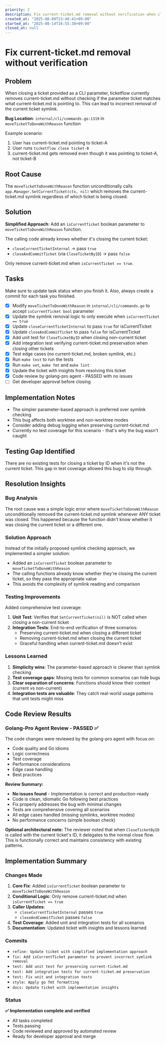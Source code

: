 ```yaml
---
priority: 2
description: Fix current-ticket.md removal without verification when closing tickets
created_at: "2025-08-09T23:48:41+09:00"
started_at: "2025-08-14T16:55:38+09:00"
closed_at: null
---
```


# Fix current-ticket.md removal without verification

## Problem
When closing a ticket provided as a CLI parameter, ticketflow currently removes current-ticket.md without checking if the parameter ticket matches what current-ticket.md is pointing to. This can lead to incorrect removal of the current ticket symlink.

**Bug Location**: `internal/cli/commands.go:1319` in `moveTicketToDoneWithReason` function

Example scenario:
1. User has current-ticket.md pointing to ticket-A
2. User runs `ticketflow close ticket-B`
3. current-ticket.md gets removed even though it was pointing to ticket-A, not ticket-B

## Root Cause
The `moveTicketToDoneWithReason` function unconditionally calls `app.Manager.SetCurrentTicket(ctx, nil)` which removes the current-ticket.md symlink regardless of which ticket is being closed.

## Solution
**Simplified Approach**: Add an `isCurrentTicket` boolean parameter to `moveTicketToDoneWithReason` function.

The calling code already knows whether it's closing the current ticket:
- `closeCurrentTicketInternal` → pass `true`
- `closeAndCommitTicket` (via `CloseTicketByID`) → pass `false`

Only remove current-ticket.md when `isCurrentTicket == true`.

## Tasks
Make sure to update task status when you finish it. Also, always create a commit for each task you finished.

- [x] Modify `moveTicketToDoneWithReason` in `internal/cli/commands.go` to accept `isCurrentTicket bool` parameter
- [x] Update the symlink removal logic to only execute when `isCurrentTicket == true`
- [x] Update `closeCurrentTicketInternal` to pass `true` for isCurrentTicket
- [x] Update `closeAndCommitTicket` to pass `false` for isCurrentTicket
- [x] Add unit test for `CloseTicketByID` when closing non-current ticket
- [x] Add integration test verifying current-ticket.md preservation when closing other tickets
- [x] Test edge cases (no current-ticket.md, broken symlink, etc.)
- [x] Run `make test` to run the tests
- [x] Run `make vet`, `make fmt` and `make lint`
- [x] Update the ticket with insights from resolving this ticket
- [x] Code review by golang-pro agent - PASSED with no issues
- [ ] Get developer approval before closing

## Implementation Notes
- The simpler parameter-based approach is preferred over symlink checking
- This bug affects both worktree and non-worktree modes
- Consider adding debug logging when preserving current-ticket.md
- Currently no test coverage for this scenario - that's why the bug wasn't caught

## Testing Gap Identified
There are no existing tests for closing a ticket by ID when it's not the current ticket. This gap in test coverage allowed this bug to slip through.

## Resolution Insights

### Bug Analysis
The root cause was a simple logic error where `moveTicketToDoneWithReason` unconditionally removed the current-ticket.md symlink whenever ANY ticket was closed. This happened because the function didn't know whether it was closing the current ticket or a different one.

### Solution Approach
Instead of the initially proposed symlink checking approach, we implemented a simpler solution:
- Added an `isCurrentTicket` boolean parameter to `moveTicketToDoneWithReason`
- The calling functions already know whether they're closing the current ticket, so they pass the appropriate value
- This avoids the complexity of symlink reading and comparison

### Testing Improvements
Added comprehensive test coverage:
1. **Unit Test**: Verifies that `SetCurrentTicket(nil)` is NOT called when closing a non-current ticket
2. **Integration Tests**: End-to-end verification of three scenarios:
   - Preserving current-ticket.md when closing a different ticket
   - Removing current-ticket.md when closing the current ticket
   - Graceful handling when current-ticket.md doesn't exist

### Lessons Learned
1. **Simplicity wins**: The parameter-based approach is cleaner than symlink checking
2. **Test coverage gaps**: Missing tests for common scenarios can hide bugs
3. **Clear separation of concerns**: Functions should know their context (current vs non-current)
4. **Integration tests are valuable**: They catch real-world usage patterns that unit tests might miss

## Code Review Results

### Golang-Pro Agent Review - PASSED ✅
The code changes were reviewed by the golang-pro agent with focus on:
- Code quality and Go idioms
- Logic correctness
- Test coverage
- Performance considerations
- Edge case handling
- Best practices

**Review Summary:**
- **No issues found** - Implementation is correct and production-ready
- Code is clean, idiomatic Go following best practices
- Fix properly addresses the bug with minimal changes
- Tests are comprehensive covering all scenarios
- All edge cases handled (missing symlinks, worktree modes)
- No performance concerns (simple boolean check)

**Optional architectural note:** The reviewer noted that when `CloseTicketByID` is called with the current ticket's ID, it delegates to the normal close flow. This is functionally correct and maintains consistency with existing patterns.

## Implementation Summary

### Changes Made
1. **Core Fix**: Added `isCurrentTicket` boolean parameter to `moveTicketToDoneWithReason`
2. **Conditional Logic**: Only remove current-ticket.md when `isCurrentTicket == true`
3. **Caller Updates**: 
   - `closeCurrentTicketInternal` passes `true`
   - `closeAndCommitTicket` passes `false`
4. **Test Coverage**: Added unit and integration tests for all scenarios
5. **Documentation**: Updated ticket with insights and lessons learned

### Commits
- `refine: Update ticket with simplified implementation approach`
- `fix: Add isCurrentTicket parameter to prevent incorrect symlink removal`
- `test: Add unit test for preserving current-ticket.md`
- `test: Add integration tests for current-ticket.md preservation`
- `test: Fix unit and integration tests`
- `style: Apply go fmt formatting`
- `docs: Update ticket with implementation insights`

### Status
**✅ Implementation complete and verified**
- All tasks completed
- Tests passing
- Code reviewed and approved by automated review
- Ready for developer approval and merge